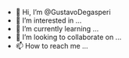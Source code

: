 - 👋 Hi, I’m @GustavoDegasperi
- 👀 I’m interested in ...
- 🌱 I’m currently learning ...
- 💞️ I’m looking to collaborate on ...
- 📫 How to reach me ...

<!---
GustavoDegasperi/GustavoDegasperi is a ✨ special ✨ repository because its `README.md` (this file) appears on your GitHub profile.
You can click the Preview link to take a look at your changes.
--->
